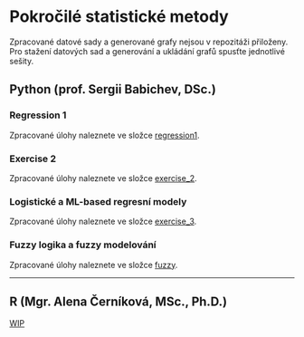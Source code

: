 # Pokročilé statistické metody

Zpracované datové sady a generované grafy nejsou v repozitáži přiloženy. Pro stažení datových sad a generování a ukládání grafů spusťte jednotlivé sešity.

## Python (prof. Sergii Babichev, DSc.)

### Regression 1

Zpracované úlohy naleznete ve složce [regression1](./regression1/ "Zpracované úlohy Regrese 1").

### Exercise 2

Zpracované úlohy naleznete ve složce [exercise_2](./exercise_2/ "Zpracované úlohy Loess a mnohonásobné regrese").

### Logistické a ML-based regresní modely

Zpracované úlohy naleznete ve složce [exercise_3](./exercise_3/ "Zpracované úlohy na logistické a ML-based regresní modely").

### Fuzzy logika a fuzzy modelování

Zpracované úlohy naleznete ve složce [fuzzy](./fuzzy/ "Zpracovaná úloha na fuzzy modelování ovládání klimatizace").

---

## R (Mgr. Alena Černíková, MSc., Ph.D.)

[WIP](./regression_R/)